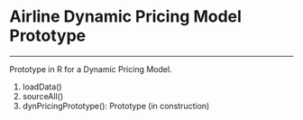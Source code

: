 # Airline Dynamic Pricing Model Prototype 
---
Prototype in R for a Dynamic Pricing Model. 

1. loadData()
2. sourceAll()
3. dynPricingPrototype(): Prototype (in construction)

